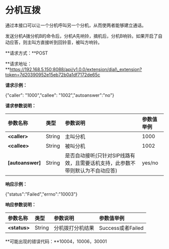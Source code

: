 # 分机互拨

通过本接口可以让一个分机呼叫另一个分机，从而使两者能够建立通话。

发送分机A拨分机B的命令后，分机A先响铃，摘机后，分机B响铃。如果开启了自动应答，则主叫方直接听到回铃音，被叫方响铃。

**请求方式：**POST

**请求地址：**https://192.168.5.150:8088/api/v1.0.0/extension/dial\_extension?token=7d20390952e15eb72b0a1df7172de65c

**请求示例：**

{"caller": "1000","callee": "1002","autoanswer":"no"}

**请求参数说明：**

| 参数名称 | 类型 | 参数说明 | 参数值举例 |
| :--- | :--- | :--- | :--- |
| **&lt;caller&gt;** | String | 主叫分机 | 1000 |
| **&lt;callee&gt;** | String | 被叫分机 | 1002 |
| **\[autoanswer\]** | String | 是否自动接听[\(]()只针对SIP线路有效，且需要话机支持，此参数不带则默认为不自动应答\) | yes/no |

**响应示例：**

{"status":"Failed","errno":"10003"}

**响应参数说明：**

| 参数名称 | 类型 | 参数说明 | 参数值举例 |
| :--- | :--- | :--- | :--- |
| **&lt;status&gt;** | String | 分机拨打分机结果 | Success或者Failed |

**可能出现的错误代码：**10004，10006，30001

